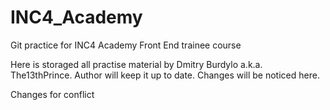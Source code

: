 # INC4_Academy
Git practice for INC4 Academy Front End trainee course


Here is storaged all practise material by Dmitry Burdylo a.k.a. The13thPrince.
Author will keep it up to date.
Changes will be noticed here.


Changes for conflict

